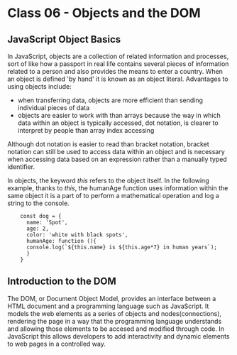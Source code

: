# Class 06 - Objects and the DOM

## JavaScript Object Basics

In JavaScript, objects are a collection of related information and processes, sort of like how a passport in real life contains several pieces of information related to a person and also provides the means to enter a country. When an object is defined 'by hand' it is known as an object literal. Advantages to using objects include:

- when transferring data, objects are more efficient than sending individual pieces of data
- objects are easier to work with than arrays because the way in which data within an object is typically accessed, dot notation, is clearer to interpret by people than array index accessing

Although dot notation is easier to read than bracket notation, bracket notation can still be used to access data within an object and is necessary when accessing data based on an expression rather than a manually typed identifier.

In objects, the keyword _this_ refers to the object itself. In the following example, thanks to _this_, the humanAge function uses information within the same object it is a part of to perform a mathematical operation and log a string to the console.

        const dog = {
          name: 'Spot',
          age: 2,
          color: 'white with black spots',
          humanAge: function (){
          console.log(`${this.name} is ${this.age*7} in human years`);
          }
        }

## Introduction to the DOM

The DOM, or Document Object Model, provides an interface between a HTML document and a programming language such as JavaScript. It models the web elements as a series of objects and nodes(connections), rendering the page in a way that the programming language understands and allowing those elements to be accesed and modified through code. In JavaScript this allows developers to add interactivity and dynamic elements to web pages in a controlled way.
